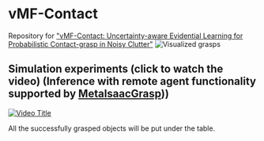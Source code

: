 # vMF-Contact
Repository for ["vMF-Contact: Uncertainty-aware Evidential Learning for Probabilistic Contact-grasp in Noisy Clutter"](https://arxiv.org/abs/2411.03591)
![Visualized grasps](resource/vis.gif)
## Simulation experiments (click to watch the video) (Inference with remote agent functionality supported by [MetaIsaacGrasp](https://github.com/YitianShi/MetaIsaacGrasp)))
[![Video Title](https://img.youtube.com/vi/FSXTWSLbo68/0.jpg)](https://www.youtube.com/watch?v=FSXTWSLbo68)

All the successfully grasped objects will be put under the table.
